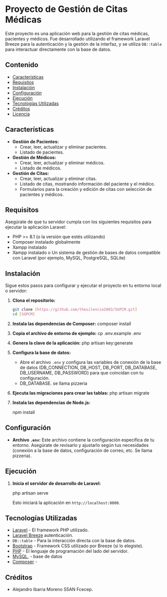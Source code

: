 # Proyecto de Gestión de Citas Médicas

Este proyecto es una aplicación web para la gestión de citas médicas, pacientes y médicos. Fue desarrollado utilizando el framework Laravel Breeze para la autenticación y la gestión de la interfaz, y se utiliza `DB::table` para interactuar directamente con la base de datos.

## Contenido

* [Características](#características)
* [Requisitos ](#requisitos)
* [Instalación](#instalación)
* [Configuración](#configuración)
* [Ejecución](#ejecución)
* [Tecnologías Utilizadas](#tecnologías-utilizadas)
* [Créditos](#créditos)
* [Licencia](#licencia)

## Características

* **Gestión de Pacientes:**
    * Crear, leer, actualizar y eliminar pacientes.
    * Listado de pacientes.
* **Gestión de Médicos:**
    * Crear, leer, actualizar y eliminar médicos.
    * Listado de médicos.
* **Gestión de Citas:**
    * Crear, leer, actualizar y eliminar citas.
    * Listado de citas, mostrando información del paciente y el médico.
    * Formularios para la creación y edición de citas con selección de pacientes y médicos.

## Requisitos

Asegúrate de que tu servidor cumpla con los siguientes requisitos para ejecutar la aplicación Laravel:

* PHP >= 8.1 (o la versión que estés utilizando)
* Composer instalado globalmente
* Xampp instalado
* Xampp instalado o Un sistema de gestión de bases de datos compatible con Laravel (por ejemplo, MySQL, PostgreSQL, SQLite)

## Instalación

Sigue estos pasos para configurar y ejecutar el proyecto en tu entorno local o servidor:

1.  **Clona el repositorio:**
     ```bash
    git clone [https://github.com/thesilencio2003/SGPCM.git]
    cd [SGPCM]
    ```


2.  **Instala las dependencias de Composer:**
    composer install


3.  **Copia el archivo de entorno de ejemplo:**
    cp .env.example .env
   

4.  **Genera la clave de la aplicación:**
    php artisan key:generate

5.  **Configura la base de datos:**
    * Abre el archivo `.env` y configura las variables de conexión de la base de datos (DB\_CONNECTION, DB\_HOST, DB\_PORT, DB\_DATABASE, DB\_USERNAME, DB\_PASSWORD) para que coincidan con tu configuración.
    * DB\_DATABASE. se llama pizzeria

6.  **Ejecuta las migraciones para crear las tablas:**
    php artisan migrate
 

7.  **Instala las dependencias de Node.js:**
   
    npm install
  

## Configuración

* **Archivo `.env`:** Este archivo contiene la configuración específica de tu entorno. Asegúrate de revisarlo y ajustarlo según tus necesidades (conexión a la base de datos, configuración de correo, etc. Se llama pizzeria).

## Ejecución

1.  **Inicia el servidor de desarrollo de Laravel:**
 
    php artisan serve

    Esto iniciará la aplicación en `http://localhost:8000`.


## Tecnologías Utilizadas

* [Laravel](https://laravel.com/) - El framework PHP utilizado.
* [Laravel Breeze](https://laravel.com/docs/) autenticación.
* `DB::table` - Para la interacción directa con la base de datos.
* [Bootstrap](https://getbootstrap.com/) - Framework CSS utilizado por Breeze (si lo elegiste).
* [PHP](https://www.php.net/) - El lenguaje de programación del lado del servidor.
* [MySQL](https://www.mysql.com/), - base de datos
* [Composer](https://getcomposer.org/) - 

## Créditos

* Alejandro Ibarra Moreno S5AN Fcecep.
